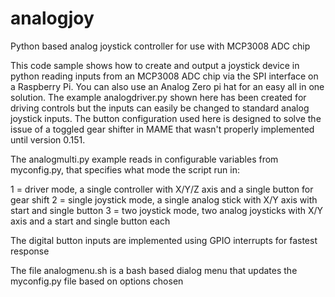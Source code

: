 # analogjoy
Python based analog joystick controller for use with MCP3008 ADC chip

This code sample shows how to create and output a joystick device in python reading inputs from an MCP3008 ADC chip via the SPI interface on a Raspberry Pi. You can also use an Analog Zero pi hat for an easy all in one solution. The example analogdriver.py shown here has been created for driving controls but the inputs can easily be changed to standard analog joystick inputs. The button configuration used here is designed to solve the issue of a toggled gear shifter in MAME that wasn't properly implemented until version 0.151.

The analogmulti.py example reads in configurable variables from myconfig.py, that specifies what mode the script run in:

1 = driver mode, a single controller with X/Y/Z axis and a single button for gear shift
2 = single joystick mode, a single analog stick with X/Y axis with start and single button
3 = two joystick mode, two analog joysticks with X/Y axis and a start and single button each

The digital button inputs are implemented using GPIO interrupts for fastest response

The file analogmenu.sh is a bash based dialog menu that updates the myconfig.py file based on options chosen
